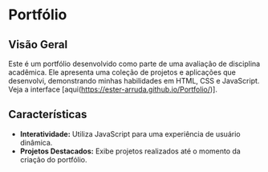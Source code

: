 # Portfólio

## Visão Geral
Este é um portfólio desenvolvido como parte de uma avaliação de disciplina acadêmica. Ele apresenta uma coleção de projetos e aplicações que desenvolvi, demonstrando minhas habilidades em HTML, CSS e JavaScript.
Veja a interface [aqui(https://ester-arruda.github.io/Portfolio/)].

## Características
- **Interatividade:** Utiliza JavaScript para uma experiência de usuário dinâmica.
- **Projetos Destacados:** Exibe projetos realizados até o momento da criação do portfólio.
